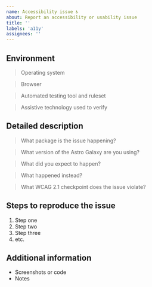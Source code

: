 ```yaml
---
name: Accessibility issue ♿
about: Report an accessibility or usability issue
title: ''
labels: 'a11y'
assignees: ''
---
```


<!-- Feel free to remove sections that aren't relevant.

## Title line template: [Title]: Brief description

-->

## Environment

> Operating system

> Browser

> Automated testing tool and ruleset

> Assistive technology used to verify

## Detailed description

> What package is the issue happening?

> What version of the Astro Galaxy are you using?

> What did you expect to happen?

> What happened instead?

> What WCAG 2.1 checkpoint does the issue violate?

## Steps to reproduce the issue

1. Step one
2. Step two
3. Step three
4. etc.

## Additional information

- Screenshots or code
- Notes
